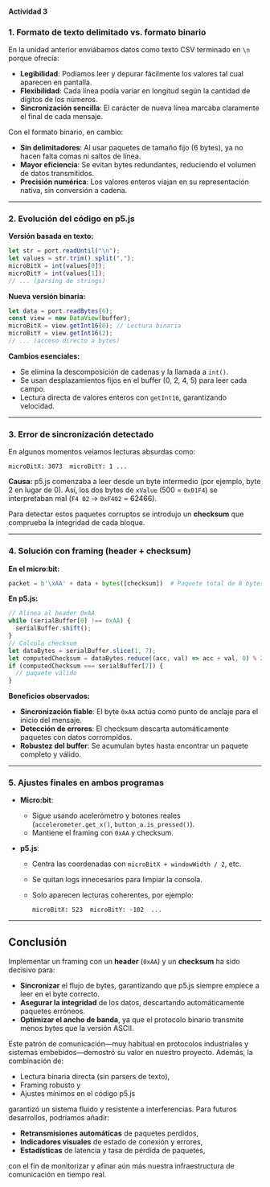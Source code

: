 #### Actividad 3

### 1. Formato de texto delimitado vs. formato binario

En la unidad anterior enviábamos datos como texto CSV terminado en `\n` porque ofrecía:

* **Legibilidad**: Podíamos leer y depurar fácilmente los valores tal cual aparecen en pantalla.
* **Flexibilidad**: Cada línea podía variar en longitud según la cantidad de dígitos de los números.
* **Sincronización sencilla**: El carácter de nueva línea marcaba claramente el final de cada mensaje.

Con el formato binario, en cambio:

* **Sin delimitadores**: Al usar paquetes de tamaño fijo (6 bytes), ya no hacen falta comas ni saltos de línea.
* **Mayor eficiencia**: Se evitan bytes redundantes, reduciendo el volumen de datos transmitidos.
* **Precisión numérica**: Los valores enteros viajan en su representación nativa, sin conversión a cadena.

---

### 2. Evolución del código en p5.js

**Versión basada en texto:**

```javascript
let str = port.readUntil("\n");
let values = str.trim().split(",");
microBitX = int(values[0]);
microBitY = int(values[1]);
// ... (parsing de strings)
```

**Nueva versión binaria:**

```javascript
let data = port.readBytes(6);
const view = new DataView(buffer);
microBitX = view.getInt16(0); // Lectura binaria
microBitY = view.getInt16(2);
// ... (acceso directo a bytes)
```

**Cambios esenciales:**

* Se elimina la descomposición de cadenas y la llamada a `int()`.
* Se usan desplazamientos fijos en el buffer (0, 2, 4, 5) para leer cada campo.
* Lectura directa de valores enteros con `getInt16`, garantizando velocidad.

---

### 3. Error de sincronización detectado

En algunos momentos veíamos lecturas absurdas como:

```
microBitX: 3073  microBitY: 1 ...
```

**Causa:** p5.js comenzaba a leer desde un byte intermedio (por ejemplo, byte 2 en lugar de 0). Así, los dos bytes de `xValue` (500 = `0x01F4`) se interpretaban mal (`F4 02` → `0xF402` = 62466).

Para detectar estos paquetes corruptos se introdujo un **checksum** que comprueba la integridad de cada bloque.

---

### 4. Solución con framing (header + checksum)

**En el micro\:bit:**

```python
packet = b'\xAA' + data + bytes([checksum])  # Paquete total de 8 bytes
```

**En p5.js:**

```javascript
// Alinea al header 0xAA
while (serialBuffer[0] !== 0xAA) {
  serialBuffer.shift();
}
// Calcula checksum
let dataBytes = serialBuffer.slice(1, 7);
let computedChecksum = dataBytes.reduce((acc, val) => acc + val, 0) % 256;
if (computedChecksum === serialBuffer[7]) {
  // paquete válido
}
```

**Beneficios observados:**

* **Sincronización fiable**: El byte `0xAA` actúa como punto de anclaje para el inicio del mensaje.
* **Detección de errores**: El checksum descarta automáticamente paquetes con datos corrompidos.
* **Robustez del buffer**: Se acumulan bytes hasta encontrar un paquete completo y válido.

---

### 5. Ajustes finales en ambos programas

* **Micro\:bit**:

  * Sigue usando acelerómetro y botones reales (`accelerometer.get_x()`, `button_a.is_pressed()`).
  * Mantiene el framing con `0xAA` y checksum.

* **p5.js**:

  * Centra las coordenadas con `microBitX + windowWidth / 2`, etc.
  * Se quitan logs innecesarios para limpiar la consola.
  * Solo aparecen lecturas coherentes, por ejemplo:

    ```
    microBitX: 523  microBitY: -102  ...
    ```

---

## Conclusión

Implementar un framing con un **header** (`0xAA`) y un **checksum** ha sido decisivo para:

* **Sincronizar** el flujo de bytes, garantizando que p5.js siempre empiece a leer en el byte correcto.
* **Asegurar la integridad** de los datos, descartando automáticamente paquetes erróneos.
* **Optimizar el ancho de banda**, ya que el protocolo binario transmite menos bytes que la versión ASCII.

Este patrón de comunicación—muy habitual en protocolos industriales y sistemas embebidos—demostró su valor en nuestro proyecto. Además, la combinación de:

* Lectura binaria directa (sin parsers de texto),
* Framing robusto y
* Ajustes mínimos en el código p5.js

garantizó un sistema fluido y resistente a interferencias. Para futuros desarrollos, podríamos añadir:

* **Retransmisiones automáticas** de paquetes perdidos,
* **Indicadores visuales** de estado de conexión y errores,
* **Estadísticas** de latencia y tasa de pérdida de paquetes,

con el fin de monitorizar y afinar aún más nuestra infraestructura de comunicación en tiempo real.
